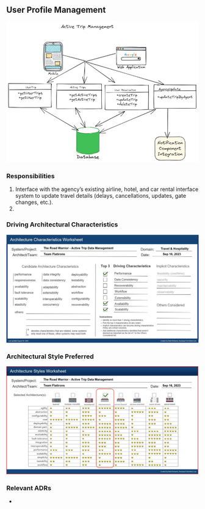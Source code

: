 ## User Profile Management

![Image](../images/active-trip-management/component-diagram.PNG)

### Responsibilities

1.  Interface with the agency’s existing airline, hotel, and car rental interface system to update travel details (delays, cancellations, updates, gate changes, etc.).
2. 

### Driving Architectural Characteristics

![Image](../images/active-trip-management/architecture-characteristics.jpg)

### Architectural Style Preferred

![Image](../images/active-trip-management/architecture-styles.jpg)

### Relevant ADRs

- 
